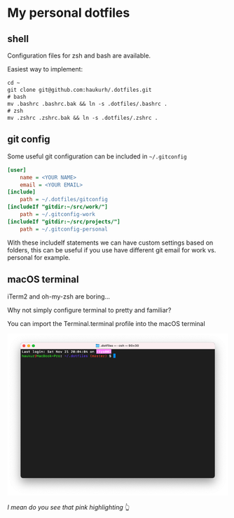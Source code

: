 # My personal dotfiles

## shell

Configuration files for zsh and bash are available.

Easiest way to implement:

```shell
cd ~
git clone git@github.com:haukurh/.dotfiles.git
# bash
mv .bashrc .bashrc.bak && ln -s .dotfiles/.bashrc .
# zsh
mv .zshrc .zshrc.bak && ln -s .dotfiles/.zshrc .
```

## git config

Some useful git configuration can be included in `~/.gitconfig`

```ini
[user]
	name = <YOUR NAME>
	email = <YOUR EMAIL>
[include]
	path = ~/.dotfiles/gitconfig
[includeIf "gitdir:~/src/work/"]
	path = ~/.gitconfig-work
[includeIf "gitdir:~/src/projects/"]
	path = ~/.gitconfig-personal
```

With these includeIf statements we can have custom settings based on folders,
this can be useful if you use have different git email for work vs. personal for example.

## macOS terminal

iTerm2 and oh-my-zsh are boring...

Why not simply configure terminal to pretty and familiar?

You can import the Terminal.terminal profile into the macOS terminal

![Screenshot of terminal](assets/terminal.png)

_I mean do you see that pink highlighting_ 👆
